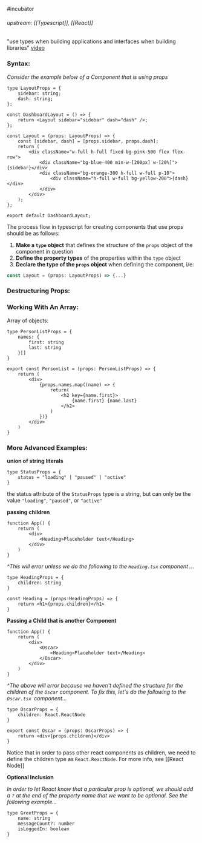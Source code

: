 #incubator 
###### upstream: [[Typescript]], [[React]]

"use types when building applications and interfaces when building libraries" [video](https://www.youtube.com/watch?v=KpA6oEaCHtk&list=PLC3y8-rFHvwi1AXijGTKM0BKtHzVC-LSK&index=3&ab_channel=Codevolution)

### Syntax: 

*Consider the example below of a Component that is using props*

```tsx
type LayoutProps = {
	sidebar: string;
	dash: string;
};

const DashboardLayout = () => {
	return <Layout sidebar="sidebar" dash="dash" />;
};

const Layout = (props: LayoutProps) => {
	const [sidebar, dash] = [props.sidebar, props.dash];
	return (
		<div className="w-full h-full fixed bg-pink-500 flex flex-row">
			<div className="bg-blue-400 min-w-[200px] w-[20%]">{sidebar}</div>
			<div className="bg-orange-300 h-full w-full p-10">
				<div className="h-full w-full bg-yellow-200">{dash}</div>
			</div>
		</div>
	);
};

export default DashboardLayout;
```

The process flow in typescript for creating components that use props should be as follows: 
1. **Make a `type` object** that defines the structure of the `props` object of the component in question 
2. **Define the property types** of the properties within the `type` object 
3. **Declare the type of the `props` object** when defining the component, i/e:
```ts
const Layout = (props: LayoutProps) => {...}
```

### Destructuring Props: 

### Working With An Array: 

Array of objects: 

```tsx
type PersonListProps = {
	names: {
		first: string
		last: string
	}[]
}

export const PersonList = (props: PersonListProps) => {
	return (
		<div>
			{props.names.map((name) => {
				return(
					<h2 key={name.first}> 
						{name.first} {name.last}
					</h2>
				)
			})}
		</div>
	)
}
```

### More Advanced Examples: 

**union of string literals**
```tsx
type StatusProps = {
	status = "loading" | "paused" | "active"
}
```

the status attribute of the `StatusProps` type is a string, but can only be the value `"loading"`, `"paused"`, or `"active"`

**passing children**

```tsx
function App() {
	return (
		<div>
			<Heading>Placeholder text</Heading>
		</div>
	)
}
```

*^This will error unless we do the following to the `Heading.tsx` component ...* 
```tsx 
type HeadingProps = {
	children: string
}

const Heading = (props:HeadingProps) => {
	return <h1>{props.children}</h1>
}
```

**Passing a Child that is another Component**

```tsx
function App() {
	return (
		<div>
			<Oscar>
				<Heading>Placeholder text</Heading>
			</Oscar>
		</div>
	)
}
```

*^The above will error because we haven't defined the structure for the children of the `Oscar` component. To fix this, let's do the following to the `Oscar.tsx `component...*

```tsx
type OscarProps = {
	children: React.ReactNode
}

export const Oscar = (props: OscarProps) => {
	return <div>{props.children}</div>
}
```

Notice that in order to pass other react components as children, we need to define the children type as `React.ReactNode`. For more info, see [[React Node]]

**Optional Inclusion**

*In order to let React know that a particular prop is optional, we should add a `?` at the end of the property name that we want to be optional. See the following example...*

```tsx
type GreetProps = {
	name: string
	messageCount?: number
	isLoggedIn: boolean
}
```

